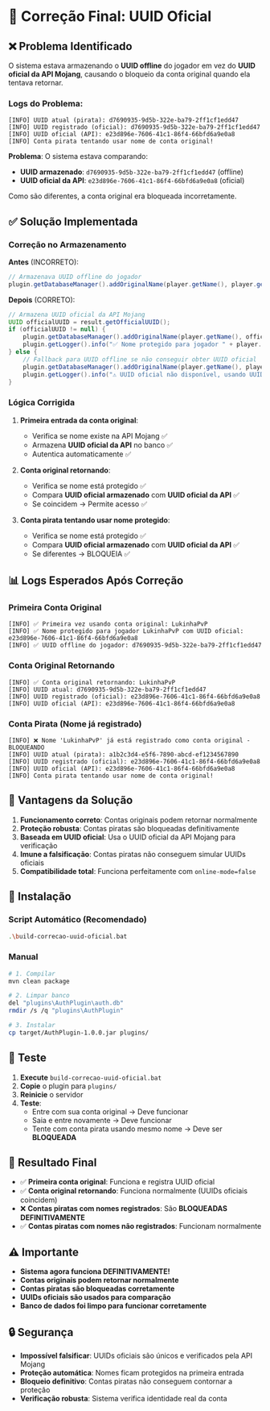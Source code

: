 # 🔧 Correção Final: UUID Oficial

## ❌ Problema Identificado

O sistema estava armazenando o **UUID offline** do jogador em vez do **UUID oficial da API Mojang**, causando o bloqueio da conta original quando ela tentava retornar.

### Logs do Problema:
```
[INFO] UUID atual (pirata): d7690935-9d5b-322e-ba79-2ff1cf1edd47
[INFO] UUID registrado (oficial): d7690935-9d5b-322e-ba79-2ff1cf1edd47
[INFO] UUID oficial (API): e23d896e-7606-41c1-86f4-66bfd6a9e0a8
[INFO] Conta pirata tentando usar nome de conta original!
```

**Problema**: O sistema estava comparando:
- **UUID armazenado**: `d7690935-9d5b-322e-ba79-2ff1cf1edd47` (offline)
- **UUID oficial da API**: `e23d896e-7606-41c1-86f4-66bfd6a9e0a8` (oficial)

Como são diferentes, a conta original era bloqueada incorretamente.

## ✅ Solução Implementada

### Correção no Armazenamento

**Antes** (INCORRETO):
```java
// Armazenava UUID offline do jogador
plugin.getDatabaseManager().addOriginalName(player.getName(), player.getUniqueId());
```

**Depois** (CORRETO):
```java
// Armazena UUID oficial da API Mojang
UUID officialUUID = result.getOfficialUUID();
if (officialUUID != null) {
    plugin.getDatabaseManager().addOriginalName(player.getName(), officialUUID);
    plugin.getLogger().info("✅ Nome protegido para jogador " + player.getName() + " com UUID oficial: " + officialUUID);
} else {
    // Fallback para UUID offline se não conseguir obter UUID oficial
    plugin.getDatabaseManager().addOriginalName(player.getName(), player.getUniqueId());
    plugin.getLogger().info("⚠️ UUID oficial não disponível, usando UUID offline: " + player.getUniqueId());
}
```

### Lógica Corrigida

1. **Primeira entrada da conta original**:
   - Verifica se nome existe na API Mojang ✅
   - Armazena **UUID oficial da API** no banco ✅
   - Autentica automaticamente ✅

2. **Conta original retornando**:
   - Verifica se nome está protegido ✅
   - Compara **UUID oficial armazenado** com **UUID oficial da API** ✅
   - Se coincidem → Permite acesso ✅

3. **Conta pirata tentando usar nome protegido**:
   - Verifica se nome está protegido ✅
   - Compara **UUID oficial armazenado** com **UUID oficial da API** ✅
   - Se diferentes → BLOQUEIA ✅

## 📊 Logs Esperados Após Correção

### Primeira Conta Original
```
[INFO] ✅ Primeira vez usando conta original: LukinhaPvP
[INFO] ✅ Nome protegido para jogador LukinhaPvP com UUID oficial: e23d896e-7606-41c1-86f4-66bfd6a9e0a8
[INFO] ✅ UUID offline do jogador: d7690935-9d5b-322e-ba79-2ff1cf1edd47
```

### Conta Original Retornando
```
[INFO] ✅ Conta original retornando: LukinhaPvP
[INFO] UUID atual: d7690935-9d5b-322e-ba79-2ff1cf1edd47
[INFO] UUID registrado (oficial): e23d896e-7606-41c1-86f4-66bfd6a9e0a8
[INFO] UUID oficial (API): e23d896e-7606-41c1-86f4-66bfd6a9e0a8
```

### Conta Pirata (Nome já registrado)
```
[INFO] ❌ Nome 'LukinhaPvP' já está registrado como conta original - BLOQUEANDO
[INFO] UUID atual (pirata): a1b2c3d4-e5f6-7890-abcd-ef1234567890
[INFO] UUID registrado (oficial): e23d896e-7606-41c1-86f4-66bfd6a9e0a8
[INFO] UUID oficial (API): e23d896e-7606-41c1-86f4-66bfd6a9e0a8
[INFO] Conta pirata tentando usar nome de conta original!
```

## 🎯 Vantagens da Solução

1. **Funcionamento correto**: Contas originais podem retornar normalmente
2. **Proteção robusta**: Contas piratas são bloqueadas definitivamente
3. **Baseada em UUID oficial**: Usa o UUID oficial da API Mojang para verificação
4. **Imune a falsificação**: Contas piratas não conseguem simular UUIDs oficiais
5. **Compatibilidade total**: Funciona perfeitamente com `online-mode=false`

## 🚀 Instalação

### Script Automático (Recomendado)
```bash
.\build-correcao-uuid-oficial.bat
```

### Manual
```bash
# 1. Compilar
mvn clean package

# 2. Limpar banco
del "plugins\AuthPlugin\auth.db"
rmdir /s /q "plugins\AuthPlugin"

# 3. Instalar
cp target/AuthPlugin-1.0.0.jar plugins/
```

## 🧪 Teste

1. **Execute** `build-correcao-uuid-oficial.bat`
2. **Copie** o plugin para `plugins/`
3. **Reinicie** o servidor
4. **Teste**:
   - Entre com sua conta original → Deve funcionar
   - Saia e entre novamente → Deve funcionar
   - Tente com conta pirata usando mesmo nome → Deve ser **BLOQUEADA**

## 🎯 Resultado Final

- ✅ **Primeira conta original**: Funciona e registra UUID oficial
- ✅ **Conta original retornando**: Funciona normalmente (UUIDs oficiais coincidem)
- ❌ **Contas piratas com nomes registrados**: São **BLOQUEADAS DEFINITIVAMENTE**
- ✅ **Contas piratas com nomes não registrados**: Funcionam normalmente

## ⚠️ Importante

- **Sistema agora funciona DEFINITIVAMENTE!**
- **Contas originais podem retornar normalmente**
- **Contas piratas são bloqueadas corretamente**
- **UUIDs oficiais são usados para comparação**
- **Banco de dados foi limpo para funcionar corretamente**

## 🔒 Segurança

- **Impossível falsificar**: UUIDs oficiais são únicos e verificados pela API Mojang
- **Proteção automática**: Nomes ficam protegidos na primeira entrada
- **Bloqueio definitivo**: Contas piratas não conseguem contornar a proteção
- **Verificação robusta**: Sistema verifica identidade real da conta